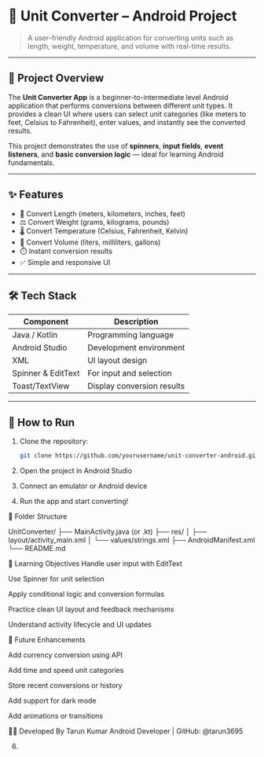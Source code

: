 # 🔄 Unit Converter – Android Project

> A user-friendly Android application for converting units such as length, weight, temperature, and volume with real-time results.

---

## 📌 Project Overview

The **Unit Converter App** is a beginner-to-intermediate level Android application that performs conversions between different unit types. It provides a clean UI where users can select unit categories (like meters to feet, Celsius to Fahrenheit), enter values, and instantly see the converted results.

This project demonstrates the use of **spinners**, **input fields**, **event listeners**, and **basic conversion logic** — ideal for learning Android fundamentals.

---

## ✨ Features

- 📏 Convert Length (meters, kilometers, inches, feet)
- ⚖️ Convert Weight (grams, kilograms, pounds)
- 🌡️ Convert Temperature (Celsius, Fahrenheit, Kelvin)
- 🧪 Convert Volume (liters, milliliters, gallons)
- ⏱️ Instant conversion results
- ✅ Simple and responsive UI

---

## 🛠️ Tech Stack

| Component       | Description                 |
|-----------------|-----------------------------|
| Java / Kotlin   | Programming language         |
| Android Studio  | Development environment      |
| XML             | UI layout design             |
| Spinner & EditText | For input and selection   |
| Toast/TextView  | Display conversion results   |

---

## 🚀 How to Run

1. Clone the repository:
   ```bash
   git clone https://github.com/yourusername/unit-converter-android.git
2. Open the project in Android Studio

3. Connect an emulator or Android device

4. Run the app and start converting!

📂 Folder Structure

UnitConverter/
├── MainActivity.java (or .kt)
├── res/
│   ├── layout/activity_main.xml
│   └── values/strings.xml
├── AndroidManifest.xml
└── README.md


🧠 Learning Objectives
Handle user input with EditText

Use Spinner for unit selection

Apply conditional logic and conversion formulas

Practice clean UI layout and feedback mechanisms

Understand activity lifecycle and UI updates


🔮 Future Enhancements

Add currency conversion using API

Add time and speed unit categories

Store recent conversions or history

Add support for dark mode

Add animations or transitions

👨‍💻 Developed By
Tarun Kumar
Android Developer | GitHub: @tarun3695







6.    
